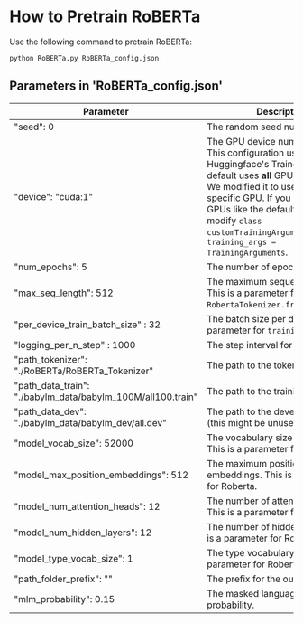 # How to Pretrain RoBERTa

Use the following command to pretrain RoBERTa:

```shell
python RoBERTa.py RoBERTa_config.json
```

## Parameters in 'RoBERTa_config.json' 

| Parameter                       | Description                                           |
| ------------------------------- | ----------------------------------------------------- |
| "seed": 0                       | The random seed number. |
| "device": "cuda:1"              | The GPU device number. Note: This configuration uses Huggingface's Trainer, which by default uses **all** GPUs for training. We modified it to use only one specific GPU. If you need to use all GPUs like the default setting, modify `class customTrainingArguments` or `training_args = TrainingArguments`. |
| "num_epochs": 5                 | The number of epochs for training. |
| "max_seq_length": 512           | The maximum sequence length. This is a parameter for `RobertaTokenizer.from_pretrained`. |
| "per_device_train_batch_size" : 32 | The batch size per device. This is a parameter for `training_args`. |
| "logging_per_n_step" : 1000     | The step interval for logging. |
| "path_tokenizer": "./RoBERTa/RoBERTa_Tokenizer" | The path to the tokenizer. |
| "path_data_train": "./babylm_data/babylm_100M/all100.train" | The path to the training data. |
| "path_data_dev": "./babylm_data/babylm_dev/all.dev" | The path to the development data (this might be unused). |
| "model_vocab_size": 52000       | The vocabulary size for the model. This is a parameter for Roberta. |
| "model_max_position_embeddings": 512 | The maximum position embeddings. This is a parameter for Roberta. |
| "model_num_attention_heads": 12 | The number of attention heads. This is a parameter for Roberta. |
| "model_num_hidden_layers": 12   | The number of hidden layers. This is a parameter for Roberta. |
| "model_type_vocab_size": 1      | The type vocabulary size. This is a parameter for Roberta. |
| "path_folder_prefix": ""        | The prefix for the output folder. |
| "mlm_probability": 0.15         | The masked language model probability. |
